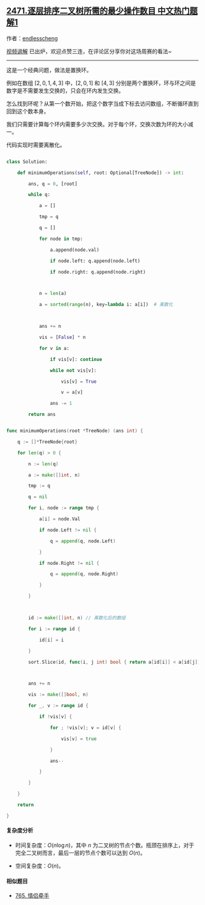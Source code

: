 ## [2471.逐层排序二叉树所需的最少操作数目 中文热门题解1](https://leetcode.cn/problems/minimum-number-of-operations-to-sort-a-binary-tree-by-level/solutions/100000/by-endlesscheng-97i9)

作者：[endlesscheng](https://leetcode.cn/u/endlesscheng)

[视频讲解](https://www.bilibili.com/video/BV13841187gz/) 已出炉，欢迎点赞三连，在评论区分享你对这场周赛的看法~

---

这是一个经典问题，做法是置换环。

例如在数组 $[2,0,1,4,3]$ 中，$[2,0,1]$ 和 $[4,3]$ 分别是两个置换环，环与环之间是数字是不需要发生交换的，只会在环内发生交换。

怎么找到环呢？从第一个数开始，把这个数字当成下标去访问数组，不断循环直到回到这个数本身。

我们只需要计算每个环内需要多少次交换。对于每个环，交换次数为环的大小减一。

代码实现时需要离散化。

```py [sol1-Python3]
class Solution:
    def minimumOperations(self, root: Optional[TreeNode]) -> int:
        ans, q = 0, [root]
        while q:
            a = []
            tmp = q
            q = []
            for node in tmp:
                a.append(node.val)
                if node.left: q.append(node.left)
                if node.right: q.append(node.right)

            n = len(a)
            a = sorted(range(n), key=lambda i: a[i])  # 离散化

            ans += n
            vis = [False] * n
            for v in a:
                if vis[v]: continue
                while not vis[v]:
                    vis[v] = True
                    v = a[v]
                ans -= 1
        return ans
```

```go [sol1-Go]
func minimumOperations(root *TreeNode) (ans int) {
	q := []*TreeNode{root}
	for len(q) > 0 {
		n := len(q)
		a := make([]int, n)
		tmp := q
		q = nil
		for i, node := range tmp {
			a[i] = node.Val
			if node.Left != nil {
				q = append(q, node.Left)
			}
			if node.Right != nil {
				q = append(q, node.Right)
			}
		}

		id := make([]int, n) // 离散化后的数组
		for i := range id {
			id[i] = i
		}
		sort.Slice(id, func(i, j int) bool { return a[id[i]] < a[id[j]] })

		ans += n
		vis := make([]bool, n)
		for _, v := range id {
			if !vis[v] {
				for ; !vis[v]; v = id[v] {
					vis[v] = true
				}
				ans--
			}
		}
	}
	return
}
```

#### 复杂度分析

- 时间复杂度：$O(n\log n)$，其中 $n$ 为二叉树的节点个数。瓶颈在排序上，对于完全二叉树而言，最后一层的节点个数可以达到 $O(n)$。
- 空间复杂度：$O(n)$。

#### 相似题目

- [765. 情侣牵手](https://leetcode.cn/problems/couples-holding-hands/)
